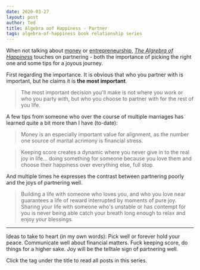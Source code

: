 ```yaml
---
date: 2020-03-27
layout: post
author: Ted
title: Algebra oof Happiness - Partner
tags: algebra-of-happiness book relationship series
---
```

When not talking about [money](https://tedslocum.com/daily/2020/03/23/Algebra-Of-Happiness-Money) or [entrepreneurship](https://tedslocum.com/daily/2020/03/25/Algebra-Of-Happiness-Entrepreneur), _[The Algrebra of Happiness](https://tedslocum.com/daily/2020/03/21/Algebra-Of-Happiness-Intro)_ touches on partnering - both the importance of picking the right one and some tips for a joyous journey.

First regarding the importance. It is obvious that who you partner with is important, but he claims it is **the most important**.

> The most important decision you'll make is not where you work or who you party with, but who you choose to partner with for the rest of you life.

A few tips from someone who over the course of multiple marriages has learned quite a bit more than I have (to-date):

> Money is an especially important value for alignment, as the number one source of marital acrimony is financial stress.

> Keeping score creates a dynamic where you never give in to the real joy in life... doing something for someone because you love them and choose their happiness over everything else, full stop.

And multiple times he expresses the contrast between partnering poorly and the joys of partnering well.

> Building a life with someone who loves you, and who you love near guarantees a life of reward interrupted by moments of pure joy. Sharing your life with someone who's unstable or has contempt for you is never being able catch your breath long enough to relax and enjoy your blessings.

<hr />

Ideas to take to heart (in my own words): Pick well or forever hold your peace. Communicate well about financial matters. Fuck keeping score, do things for a higher sake. Joy will be the telltale sign of partnering well.

Click the tag under the title to read all posts in this series.
